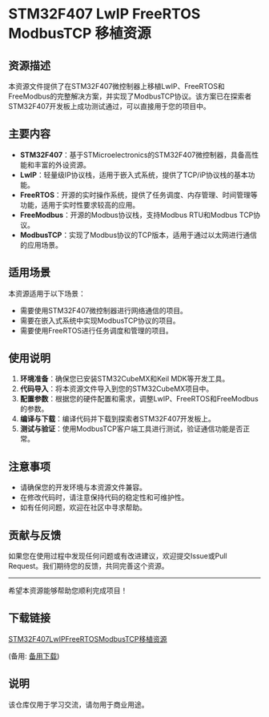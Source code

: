 # STM32F407 LwIP FreeRTOS ModbusTCP 移植资源

## 资源描述

本资源文件提供了在STM32F407微控制器上移植LwIP、FreeRTOS和FreeModbus的完整解决方案，并实现了ModbusTCP协议。该方案已在探索者STM32F407开发板上成功测试通过，可以直接用于您的项目中。

## 主要内容

- **STM32F407**：基于STMicroelectronics的STM32F407微控制器，具备高性能和丰富的外设资源。
- **LwIP**：轻量级IP协议栈，适用于嵌入式系统，提供了TCP/iP协议栈的基本功能。
- **FreeRTOS**：开源的实时操作系统，提供了任务调度、内存管理、时间管理等功能，适用于实时性要求较高的应用。
- **FreeModbus**：开源的Modbus协议栈，支持Modbus RTU和Modbus TCP协议。
- **ModbusTCP**：实现了Modbus协议的TCP版本，适用于通过以太网进行通信的应用场景。

## 适用场景

本资源适用于以下场景：

- 需要使用STM32F407微控制器进行网络通信的项目。
- 需要在嵌入式系统中实现ModbusTCP协议的项目。
- 需要使用FreeRTOS进行任务调度和管理的项目。

## 使用说明

1. **环境准备**：确保您已安装STM32CubeMX和Keil MDK等开发工具。
2. **代码导入**：将本资源文件导入到您的STM32CubeMX项目中。
3. **配置参数**：根据您的硬件配置和需求，调整LwIP、FreeRTOS和FreeModbus的参数。
4. **编译与下载**：编译代码并下载到探索者STM32F407开发板上。
5. **测试与验证**：使用ModbusTCP客户端工具进行测试，验证通信功能是否正常。

## 注意事项

- 请确保您的开发环境与本资源文件兼容。
- 在修改代码时，请注意保持代码的稳定性和可维护性。
- 如有任何问题，欢迎在社区中寻求帮助。

## 贡献与反馈

如果您在使用过程中发现任何问题或有改进建议，欢迎提交Issue或Pull Request。我们期待您的反馈，共同完善这个资源。

---

希望本资源能够帮助您顺利完成项目！

## 下载链接
[STM32F407LwIPFreeRTOSModbusTCP移植资源](https://pan.quark.cn/s/039805054da7) 

(备用: [备用下载](https://pan.baidu.com/s/1wq4UZL24Tm8-o1chQlkCaA?pwd=1234))

## 说明

该仓库仅用于学习交流，请勿用于商业用途。
